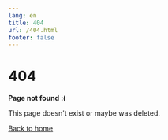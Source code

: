 ```yaml
---
lang: en
title: 404
url: /404.html
footer: false
---
```


# 404

**Page not found :(**

This page doesn't exist or maybe was deleted.

[Back to home](/)
